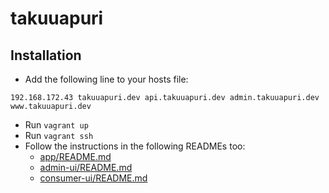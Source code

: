 # takuuapuri

## Installation

* Add the following line to your hosts file:

```
192.168.172.43 takuuapuri.dev api.takuuapuri.dev admin.takuuapuri.dev www.takuuapuri.dev
```

* Run `vagrant up`
* Run `vagrant ssh`
* Follow the instructions in the following READMEs too:
  * [app/README.md](app/README.md)
  * [admin-ui/README.md](admin-ui/README.md)
  * [consumer-ui/README.md](consumer-ui/README.md)
